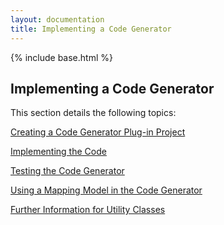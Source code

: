 ```yaml
---
layout: documentation
title: Implementing a Code Generator
---
```

{% include base.html %}


## Implementing a Code Generator

This section details the following topics:

[Creating a Code Generator Plug-in Project](./creating-code-generator-plug-in.html)

[Implementing the Code](./implementing-code.html)

[Testing the Code Generator](./testting-code-generator.html)

[Using a Mapping Model in the Code Generator](./using-mapping-model.html)

[Further Information for Utility Classes](./further-information.html)

